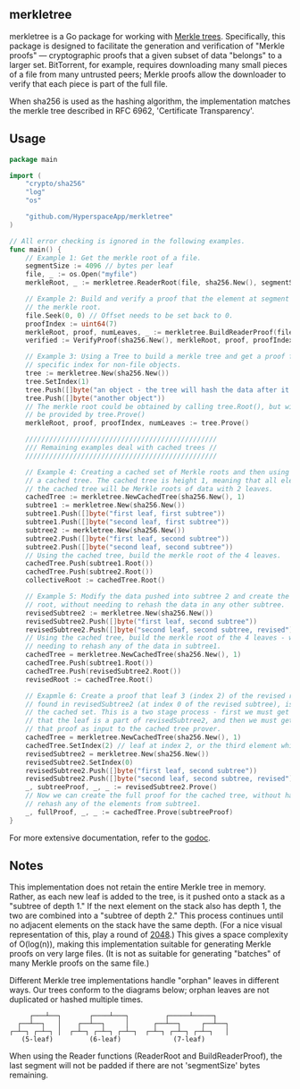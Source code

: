 merkletree
----------

merkletree is a Go package for working with [Merkle
trees](http://en.wikipedia.org/wiki/Merkle_tree). Specifically, this package is
designed to facilitate the generation and verification of "Merkle proofs" —
cryptographic proofs that a given subset of data "belongs" to a larger set.
BitTorrent, for example, requires downloading many small pieces of a file from
many untrusted peers; Merkle proofs allow the downloader to verify that each
piece is part of the full file.

When sha256 is used as the hashing algorithm, the implementation matches the
merkle tree described in RFC 6962, 'Certificate Transparency'.

Usage
-----

```go
package main

import (
    "crypto/sha256"
    "log"
    "os"

    "github.com/HyperspaceApp/merkletree"
)

// All error checking is ignored in the following examples.
func main() {
	// Example 1: Get the merkle root of a file.
	segmentSize := 4096 // bytes per leaf
	file, _ := os.Open("myfile")
	merkleRoot, _ := merkletree.ReaderRoot(file, sha256.New(), segmentSize)

	// Example 2: Build and verify a proof that the element at segment 7 is in
	// the merkle root.
	file.Seek(0, 0) // Offset needs to be set back to 0.
	proofIndex := uint64(7)
	merkleRoot, proof, numLeaves, _ := merkletree.BuildReaderProof(file, sha256.New(), segmentSize, proofIndex)
	verified := VerifyProof(sha256.New(), merkleRoot, proof, proofIndex, numLeaves)

	// Example 3: Using a Tree to build a merkle tree and get a proof for a
	// specific index for non-file objects.
	tree := merkletree.New(sha256.New())
	tree.SetIndex(1)
	tree.Push([]byte("an object - the tree will hash the data after it is pushed"))
	tree.Push([]byte("another object"))
	// The merkle root could be obtained by calling tree.Root(), but will also
	// be provided by tree.Prove()
	merkleRoot, proof, proofIndex, numLeaves := tree.Prove()

	////////////////////////////////////////////////
	/// Remaining examples deal with cached trees //
	////////////////////////////////////////////////

	// Example 4: Creating a cached set of Merkle roots and then using them in
	// a cached tree. The cached tree is height 1, meaning that all elements of
	// the cached tree will be Merkle roots of data with 2 leaves.
	cachedTree := merkletree.NewCachedTree(sha256.New(), 1)
	subtree1 := merkletree.New(sha256.New())
	subtree1.Push([]byte("first leaf, first subtree"))
	subtree1.Push([]byte("second leaf, first subtree"))
	subtree2 := merkletree.New(sha256.New())
	subtree2.Push([]byte("first leaf, second subtree"))
	subtree2.Push([]byte("second leaf, second subtree"))
	// Using the cached tree, build the merkle root of the 4 leaves.
	cachedTree.Push(subtree1.Root())
	cachedTree.Push(subtree2.Root())
	collectiveRoot := cachedTree.Root()

	// Example 5: Modify the data pushed into subtree 2 and create the Merkle
	// root, without needing to rehash the data in any other subtree.
	revisedSubtree2 := merkletree.New(sha256.New())
	revisedSubtree2.Push([]byte("first leaf, second subtree"))
	revisedSubtree2.Push([]byte("second leaf, second subtree, revised"))
	// Using the cached tree, build the merkle root of the 4 leaves - without
	// needing to rehash any of the data in subtree1.
	cachedTree = merkletree.NewCachedTree(sha256.New(), 1)
	cachedTree.Push(subtree1.Root())
	cachedTree.Push(revisedSubtree2.Root())
	revisedRoot := cachedTree.Root()

	// Exapmle 6: Create a proof that leaf 3 (index 2) of the revised root,
	// found in revisedSubtree2 (at index 0 of the revised subtree), is a part of
	// the cached set. This is a two stage process - first we must get a proof
	// that the leaf is a part of revisedSubtree2, and then we must get provide
	// that proof as input to the cached tree prover.
	cachedTree = merkletree.NewCachedTree(sha256.New(), 1)
	cachedTree.SetIndex(2) // leaf at index 2, or the third element which gets inserted.
	revisedSubtree2 = merkletree.New(sha256.New())
	revisedSubtree2.SetIndex(0)
	revisedSubtree2.Push([]byte("first leaf, second subtree"))
	revisedSubtree2.Push([]byte("second leaf, second subtree, revised"))
	_, subtreeProof, _, _ := revisedSubtree2.Prove()
	// Now we can create the full proof for the cached tree, without having to
	// rehash any of the elements from subtree1.
	_, fullProof, _, _ := cachedTree.Prove(subtreeProof)
}
```

For more extensive documentation, refer to the
[godoc](http://godoc.org/gitlab.com/NebulousLabs/merkletree).

Notes
-----

This implementation does not retain the entire Merkle tree in memory. Rather,
as each new leaf is added to the tree, is it pushed onto a stack as a "subtree
of depth 1." If the next element on the stack also has depth 1, the two are
combined into a "subtree of depth 2." This process continues until no adjacent
elements on the stack have the same depth. (For a nice visual representation of
this, play a round of [2048](http://gabrielecirulli.github.io/2048).) This
gives a space complexity of O(log(n)), making this implementation suitable for
generating Merkle proofs on very large files. (It is not as suitable for
generating "batches" of many Merkle proofs on the same file.)

Different Merkle tree implementations handle "orphan" leaves in different ways.
Our trees conform to the diagrams below; orphan leaves are not duplicated or
hashed multiple times.
```
     ┌───┴──┐       ┌────┴───┐         ┌─────┴─────┐
  ┌──┴──┐   │    ┌──┴──┐     │      ┌──┴──┐     ┌──┴──┐
┌─┴─┐ ┌─┴─┐ │  ┌─┴─┐ ┌─┴─┐ ┌─┴─┐  ┌─┴─┐ ┌─┴─┐ ┌─┴─┐   │
   (5-leaf)         (6-leaf)             (7-leaf)
```

When using the Reader functions (ReaderRoot and BuildReaderProof), the last
segment will not be padded if there are not 'segmentSize' bytes remaining.
